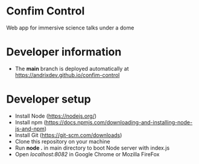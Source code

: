 # Confim Control
Web app for immersive science talks under a dome

# Developer information
* The **main** branch is deployed automatically at https://andrixdev.github.io/confim-control

# Developer setup
* Install Node (https://nodejs.org/)
* Install npm (https://docs.npmjs.com/downloading-and-installing-node-js-and-npm)
* Install Git (https://git-scm.com/downloads)
* Clone this repository on your machine
* Run **node .** in main directory to boot Node server with index.js
* Open *localhost:8082* in Google Chrome or Mozilla FireFox
